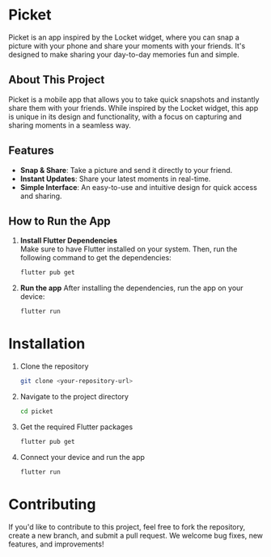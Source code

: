 # Picket

Picket is an app inspired by the Locket widget, where you can snap a picture with your phone and share your moments with your friends. It's designed to make sharing your day-to-day memories fun and simple.

## About This Project

Picket is a mobile app that allows you to take quick snapshots and instantly share them with your friends. While inspired by the Locket widget, this app is unique in its design and functionality, with a focus on capturing and sharing moments in a seamless way.

## Features

- **Snap & Share**: Take a picture and send it directly to your friend.
- **Instant Updates**: Share your latest moments in real-time.
- **Simple Interface**: An easy-to-use and intuitive design for quick access and sharing.

## How to Run the App

1. **Install Flutter Dependencies**  
   Make sure to have Flutter installed on your system. Then, run the following command to get the dependencies:
   ```bash
   flutter pub get
   ```

2. **Run the app**
   After installing the dependencies, run the app on your device:
   ```bash
   flutter run
   ```

# Installation 

1. Clone the repository
   ```bash
   git clone <your-repository-url>
   ```

2. Navigate to the project directory
   ```bash
   cd picket
   ```

3. Get the required Flutter packages
   ```bash
   flutter pub get
   ```
   
4. Connect your device and run the app
   ```bash
   flutter run
   ```

# Contributing
If you'd like to contribute to this project, feel free to fork the repository, create a new branch, and submit a pull request. We welcome bug fixes, new features, and improvements!
